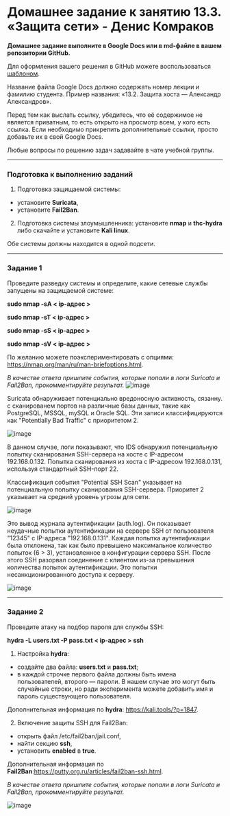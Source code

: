 # Домашнее задание к занятию 13.3. «Защита сети» - Денис Комраков

**Домашнее задание выполните в Google Docs или в md-файле в вашем репозитории GitHub.** 

Для оформления вашего решения в GitHub можете воспользоваться [шаблоном](https://github.com/netology-code/sys-pattern-homework).

Название файла Google Docs должно содержать номер лекции и фамилию студента. Пример названия: «13.2. Защита хоста — Александр Александров».

Перед тем как выслать ссылку, убедитесь, что её содержимое не является приватным, то есть открыто на просмотр всем, у кого есть ссылка. Если необходимо прикрепить дополнительные ссылки, просто добавьте их в свой Google Docs.

Любые вопросы по решению задач задавайте в чате учебной группы.

------

### Подготовка к выполнению заданий

1. Подготовка защищаемой системы:

- установите **Suricata**,
- установите **Fail2Ban**.

2. Подготовка системы злоумышленника: установите **nmap** и **thc-hydra** либо скачайте и установите **Kali linux**.

Обе системы должны находится в одной подсети.

------

### Задание 1

Проведите разведку системы и определите, какие сетевые службы запущены на защищаемой системе:

**sudo nmap -sA < ip-адрес >**

**sudo nmap -sT < ip-адрес >**

**sudo nmap -sS < ip-адрес >**

**sudo nmap -sV < ip-адрес >**

По желанию можете поэкспериментировать с опциями: https://nmap.org/man/ru/man-briefoptions.html.


*В качестве ответа пришлите события, которые попали в логи Suricata и Fail2Ban, прокомментируйте результат.*
![image](https://github.com/deniskomrakov/databases-hw/assets/121336770/2765f7d5-7863-4f3f-ab6d-b6b6ffbda3df)

Suricata обнаруживает потенциально вредоносную активность, сязанну. с сканированем портов на различные базы данных, такие как PostgreSQL, MSSQL, mySQL и Oracle SQL. Эти записи классифицируются как "Potentially Bad Traffic" с приоритетом 2.

![image](https://github.com/deniskomrakov/databases-hw/assets/121336770/bc3a7907-94bd-4062-8ff7-8b1881910123)

В данном случае, логи показывают, что IDS обнаружил потенциальную попытку сканирования SSH-сервера на хосте с IP-адресом 192.168.0.132. Попытка сканирования из хоста с IP-адресом 192.168.0.131, используя стандартный SSH-порт 22.

Классификация события "Potential SSH Scan" указывает на потенциальную попытку сканирования SSH-сервера. Приоритет 2 указывает на средний уровень угрозы для сети.

![image](https://github.com/deniskomrakov/databases-hw/assets/121336770/bccbcfdc-9ab8-4aac-bea0-541121bd279b)

Это вывод журнала аутентификации (auth.log). Он показывает неудачные попытки аутентификации на сервере SSH от пользователя "12345" с IP-адреса "192.168.0.131". Каждая попытка аутентификации была отклонена, так как было превышено максимальное количество попыток (6 > 3), установленное в конфигурации сервера SSH. После этого SSH разорвал соединение с клиентом из-за превышения количества попыток аутентификации. Это попытки несанкционированного доступа к серверу.

![image](https://github.com/deniskomrakov/databases-hw/assets/121336770/a94b4f87-3378-405e-9817-3a3d83ffc61a)


------

### Задание 2

Проведите атаку на подбор пароля для службы SSH:

**hydra -L users.txt -P pass.txt < ip-адрес > ssh**

1. Настройка **hydra**: 
 
 - создайте два файла: **users.txt** и **pass.txt**;
 - в каждой строчке первого файла должны быть имена пользователей, второго — пароли. В нашем случае это могут быть случайные строки, но ради эксперимента можете добавить имя и пароль существующего пользователя.

Дополнительная информация по **hydra**: https://kali.tools/?p=1847.

2. Включение защиты SSH для Fail2Ban:

-  открыть файл /etc/fail2ban/jail.conf,
-  найти секцию **ssh**,
-  установить **enabled**  в **true**.

Дополнительная информация по **Fail2Ban**:https://putty.org.ru/articles/fail2ban-ssh.html.



*В качестве ответа пришлите события, которые попали в логи Suricata и Fail2Ban, прокомментируйте результат.*

![image](https://github.com/deniskomrakov/databases-hw/assets/121336770/0da88233-d79d-4e71-aa8a-02b73cbd113e)


